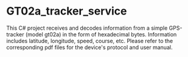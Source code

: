 # GT02a_tracker_service

This C# project receives and decodes information from a simple GPS-tracker (model gt02a) in the form of hexadecimal bytes. Information includes latitude, longitude, speed, course, etc. Please refer to the corresponding pdf files  for the device's protocol and user manual.
